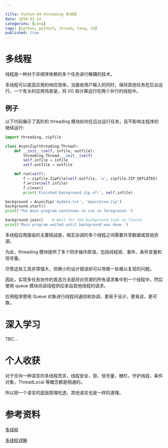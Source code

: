 ```yaml
---

title: Python-44-threading 多线程
date: 2018-02-14
categories: [Lang]
tags: [python, python3, thread, lang, sh]
published: true
---
```


# 多线程

线程是一种对于非顺序依赖的多个任务进行解耦的技术。

多线程可以提高应用的响应效率，当接收用户输入的同时，保持其他任务在后台运行。一个有关的应用场景是，将 I/O 和计算运行在两个并行的线程中。

## 例子

以下代码展示了高阶的 threading 模块如何在后台运行任务，且不影响主程序的继续运行:

```py
import threading, zipfile

class AsyncZip(threading.Thread):
    def __init__(self, infile, outfile):
        threading.Thread.__init__(self)
        self.infile = infile
        self.outfile = outfile

    def run(self):
        f = zipfile.ZipFile(self.outfile, 'w', zipfile.ZIP_DEFLATED)
        f.write(self.infile)
        f.close()
        print('Finished background zip of:', self.infile)

background = AsyncZip('mydata.txt', 'myarchive.zip')
background.start()
print('The main program continues to run in foreground.')

background.join()    # Wait for the background task to finish
print('Main program waited until background was done.')
```

多线程应用面临的主要挑战是，相互协调的多个线程之间需要共享数据或其他资源。

为此，threading 模块提供了多个同步操作原语，包括线程锁、事件、条件变量和信号量。

尽管这些工具非常强大，但微小的设计错误却可以导致一些难以复现的问题。

因此，实现多任务协作的首选方法是将对资源的所有请求集中到一个线程中，然后使用 queue 模块向该线程供应来自其他线程的请求。

应用程序使用 Queue 对象进行线程间通信和协调，更易于设计，更易读，更可靠。

# 深入学习

TBC...

# 个人收获

对于任何一种语言的多线程而言，线程安全，锁，信号量，栅栏，守护线程，条件对象，ThreadLocal 等概念都是相通的。

所以把一个语言的底层原理吃透，其他语言也是一样的道理。

# 参考资料

[多线程](https://docs.python.org/zh-cn/3/tutorial/stdlib2.html#multi-threading)

[多线程详解](https://docs.python.org/zh-cn/3/library/threading.html#module-threading)

